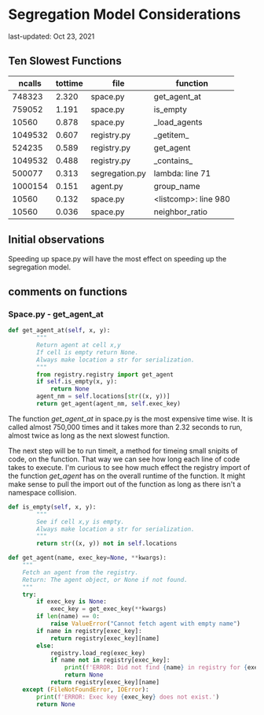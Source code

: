 # Segregation Model Considerations
last-updated: Oct 23, 2021

## Ten Slowest Functions
|ncalls | tottime | file | function |
| --- | --- | --- | --- |
|748323| 2.320 | space.py |  get_agent_at |
|759052|1.191 | space.py | is_empty |
|10560 | 0.878 | space.py | _load_agents |
|1049532 | 0.607 | registry.py | \_getitem_ |
|524235|0.589|registry.py | get_agent|
|1049532|0.488|registry.py| \_contains_ |
|500077|0.313|segregation.py | lambda: line 71 |
|1000154|0.151|agent.py | group_name|
|10560|0.132|space.py | \<listcomp\>: line 980
|10560|0.036|space.py | neighbor_ratio


## Initial observations
Speeding up space.py will have the most effect on speeding up the segregation model.

## comments on functions
### Space.py - get_agent_at

```python
def get_agent_at(self, x, y):
        """
        Return agent at cell x,y
        If cell is empty return None.
        Always make location a str for serialization.
        """
        from registry.registry import get_agent
        if self.is_empty(x, y):
            return None
        agent_nm = self.locations[str((x, y))]
        return get_agent(agent_nm, self.exec_key)

```

The function *get_agent_at* in space.py is the most expensive time wise.  It is called almost 750,000 times and it takes more than 2.32 seconds to run, almost twice as long as the next slowest function.

The next step will be to run timeit, a method for timeing small snipits of code, on the function.  That way we can see how long each line of code takes to execute.  I'm curious to see how much effect the registry import of the function *get_agent* has on the overall runtime of the function.  It might make sense to pull the import out of the function as long as there isn't a namespace collision.



``` python
def is_empty(self, x, y):
        """
        See if cell x,y is empty.
        Always make location a str for serialization.
        """
        return str((x, y)) not in self.locations
```


``` python
def get_agent(name, exec_key=None, **kwargs):
    """
    Fetch an agent from the registry.
    Return: The agent object, or None if not found.
    """
    try:
        if exec_key is None:
            exec_key = get_exec_key(**kwargs)
        if len(name) == 0:
            raise ValueError("Cannot fetch agent with empty name")
        if name in registry[exec_key]:
            return registry[exec_key][name]
        else:
            registry.load_reg(exec_key)
            if name not in registry[exec_key]:
                print(f'ERROR: Did not find {name} in registry for {exec_key}')
                return None
            return registry[exec_key][name]
    except (FileNotFoundError, IOError):
        print(f'ERROR: Exec key {exec_key} does not exist.')
        return None

```


